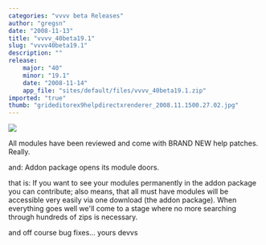 ```yaml
---
categories: "vvvv beta Releases"
author: "gregsn"
date: "2008-11-13"
title: "vvvv_40beta19.1"
slug: "vvvv40beta19.1"
description: ""
release: 
    major: "40"
    minor: "19.1"
    date: "2008-11-14"
    app_file: "sites/default/files/vvvv_40beta19.1.zip"
imported: "true"
thumb: "grideditorex9helpdirectxrenderer_2008.11.1500.27.02.jpg"
---
```



![](grideditorex9helpdirectxrenderer_2008.11.1500.27.02.jpg)

All modules have been reviewed and come with BRAND NEW help patches. 
Really.

and: Addon package opens its module doors.

that is: If you want to see your modules permanently in the addon package you can contribute; also means, that all must have modules will be accessible very easily via one download (the addon package). When everything goes well we'll come to a stage where no more searching through hundreds of zips is necessary. 

and off course bug fixes...
yours devvs